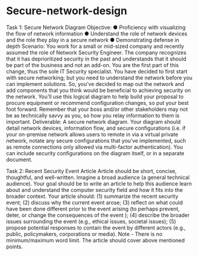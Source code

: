 # Secure-network-design
Task 1: Secure Network Diagram 
Objective:
● Proficiency with visualizing the flow of network information
● Understand the role of network devices and the role they play in a secure network
● Demonstrating defense in depth
Scenario:
You work for a small or mid-sized company and recently assumed the role of Network Security
Engineer. The company recognizes that it has deprioritized security in the past and understands
that it should be part of the business and not an add-on. You are the first part of this change,
thus the sole IT Security specialist. You have decided to first start with secure networking; but
you need to understand the network before you can implement solutions. So, you’ve decided to
map out the network and add components that you think would be beneficial to achieving
security on the network. You’ll use this logical diagram to help build your proposal to procure
equipment or recommend configuration changes, so put your best foot forward. Remember that
your boss and/or other stakeholders may not be as technically savvy as you, so how you relay
information to them is important.
Deliverable:
A secure network diagram. Your diagram should detail network devices, information flow, and
secure configurations (i.e. if your on-premise network allows users to remote in via a virtual
private network, notate any secure configurations that you’ve implemented, such as remote
connections only allowed via multi-factor authentication). You can include security configurations
on the diagram itself, or in a separate document.

Task 2: Recent Security Event Article 
Article should be short, concise, thoughtful, and well-written. Imagine a broad audience (a general
technical audience). Your goal should be to write an article to help this audience learn about and
understand the computer security field and how it fits into the broader context.
Your article should: (1) summarize the recent security event; (2) discuss why the current event
arose; (3) reflect on what could have been done different prior to the event arising (to perhaps
prevent, deter, or change the consequences of the event ); (4) describe the broader issues
surrounding the event (e.g., ethical issues, societal issues); (5) propose potential responses to
contain the event by different actors (e.g., public, policymakers, corporations or media).
Note - There is no minimum/maximum word limit. The article should cover above mentioned
points.
